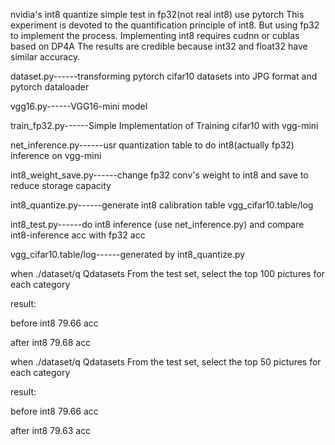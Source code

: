 nvidia's int8 quantize simple test in fp32(not real int8) use pytorch
This experiment is devoted to the quantification principle of int8.
But using fp32 to implement the process.
Implementing int8 requires cudnn or cublas based on DP4A
The results are credible because int32 and float32 have similar accuracy.


dataset.py------transforming pytorch cifar10 datasets into JPG format and pytorch dataloader

vgg16.py------VGG16-mini model

train_fp32.py------Simple Implementation of Training cifar10 with vgg-mini

net_inference.py------usr quantization table to do int8(actually fp32) inference on vgg-mini

int8_weight_save.py------change fp32 conv's weight to int8 and save to reduce storage capacity

int8_quantize.py------generate int8 calibration table vgg_cifar10.table/log

int8_test.py------do int8 inference (use net_inference.py) and compare int8-inference acc with fp32 acc

vgg_cifar10.table/log------generated by int8_quantize.py


when ./dataset/q    Qdatasets From the test set, select the top 100 pictures for each category

result:

before int8 79.66 acc

after int8 79.68 acc


when ./dataset/q    Qdatasets From the test set, select the top 50 pictures for each category

result:

before int8 79.66 acc

after int8 79.63 acc




